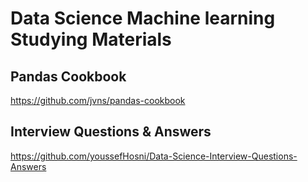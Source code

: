 # Data Science Machine learning Studying Materials

## Pandas Cookbook
https://github.com/jvns/pandas-cookbook

## Interview Questions & Answers
https://github.com/youssefHosni/Data-Science-Interview-Questions-Answers
